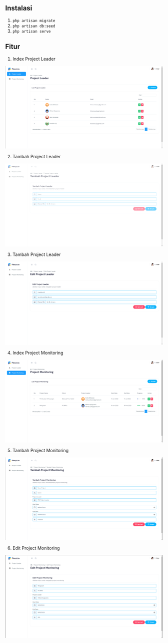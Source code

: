 ## Instalasi

1. `php artisan migrate`
2. `php artisan db:seed`
3. `php artisan serve`

## Fitur

1. Index Project Leader

![index leader](https://github.com/said8070/project_monitoring/blob/main/public/images/1.png?raw=true)

2. Tambah Project Leader

![add leader](https://github.com/said8070/project_monitoring/blob/main/public/images/2.png?raw=true)

3. Tambah Project Leader

![edit leader](https://github.com/said8070/project_monitoring/blob/main/public/images/3.png?raw=true)

4. Index Project Monitoring

![index project](https://github.com/said8070/project_monitoring/blob/main/public/images/4.png?raw=true)

5. Tambah Project Monitoring

![add project](https://github.com/said8070/project_monitoring/blob/main/public/images/5.png?raw=true)

6. Edit Project Monitoring

![edit project](https://github.com/said8070/project_monitoring/blob/main/public/images/6.png?raw=true)
